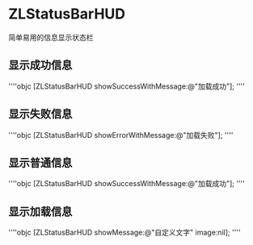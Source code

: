 # ZLStatusBarHUD
简单易用的信息显示状态栏
## 显示成功信息
''''objc
[ZLStatusBarHUD showSuccessWithMessage:@"加载成功"];
''''

## 显示失败信息
''''objc
[ZLStatusBarHUD showErrorWithMessage:@"加载失败"];
''''

## 显示普通信息
''''objc
[ZLStatusBarHUD showSuccessWithMessage:@"加载成功"];
''''

##  显示加载信息
''''objc
[ZLStatusBarHUD showMessage:@"自定义文字" image:nil];
''''
